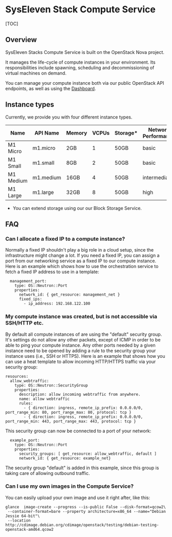 # SysEleven Stack Compute Service

[TOC]

## Overview

SysEleven Stacks Compute Service is built on the OpenStack Nova project.

It manages the life-cycle of compute instances in your environment. Its responsibilities include spawning, scheduling and decommissioning of virtual machines on demand.

You can manage your compute instance both via our public OpenStack API endpoints, as well as using the [Dashboard](https://dashboard.cloud.syseleven.net).
## Instance types

Currently, we provide you with four different instance types.

Name      | API Name    | Memory | VCPUs | Storage* | Network Performance
----------|-------------|--------|-------|----------|--------------------
M1 Micro  | m1.micro    |  2GB   |   1   |   50GB   | basic
M1 Small  | m1.small    |  8GB   |   2   |   50GB   | basic
M1 Medium | m1.medium   |  16GB  |   4   |   50GB   | intermediate
M1 Large  | m1.large    |  32GB  |   8   |   50GB   | high

* You can extend storage using our our Block Storage Service.

## FAQ

### Can I allocate a fixed IP to a compute instance?

Normally a fixed IP shouldn't play a big role in a cloud setup, since the infrastructure might change a lot.
If you need a fixed IP, you can assign a port from our networking service as a fixed IP to our compute instance. Here is an example which shows how to use the orchestration service to fetch a fixed IP address to use in a template:

``` 
  management_port:
    type: OS::Neutron::Port
    properties:
      network_id: { get_resource: management_net }
      fixed_ips:
        - ip_address: 192.168.122.100
```

### My compute instance was created, but is not accessible via SSH/HTTP etc.

By default all compute instances of are using the "default" security group. It's settings do not allow any other packets, except of ICMP in order to be able to ping your compute instance. Any other ports needed by a given instance need to be opened by adding a rule to the security group your instance uses (i.e., SSH or HTTPS).
Here is an example that shows how you can use a heat template to allow incoming HTTP/HTTPS traffic via your security group:

```
resources:
  allow_webtraffic:
    type: OS::Neutron::SecurityGroup
    properties:
      description: allow incoming webtraffic from anywhere.
      name: allow webtraffic
      rules: 
        - { direction: ingress, remote_ip_prefix: 0.0.0.0/0, port_range_min: 80, port_range_max: 80, protocol: tcp }
        - { direction: ingress, remote_ip_prefix: 0.0.0.0/0, port_range_min: 443, port_range_max: 443, protocol: tcp }
```

This security group can now be connected to a port of your network:

```
  example_port:
    type: OS::Neutron::Port
    properties:
      security_groups: [ get_resource: allow_webtraffic, default ]
      network_id: { get_resource: example_net}
```

The security group "default" is added in this example, since this group is taking care of allowing outbound traffic.

### Can I use my own images in the Compute Service?
You can easily upload your own image and use it right after, like this:

```
glance  image-create --progress --is-public False --disk-format=qcow2\
 --container-format=bare --property architecture=x86_64 --name="Debian Jessie 64-bit"\
 --location http://cdimage.debian.org/cdimage/openstack/testing/debian-testing-openstack-amd64.qcow2
```
